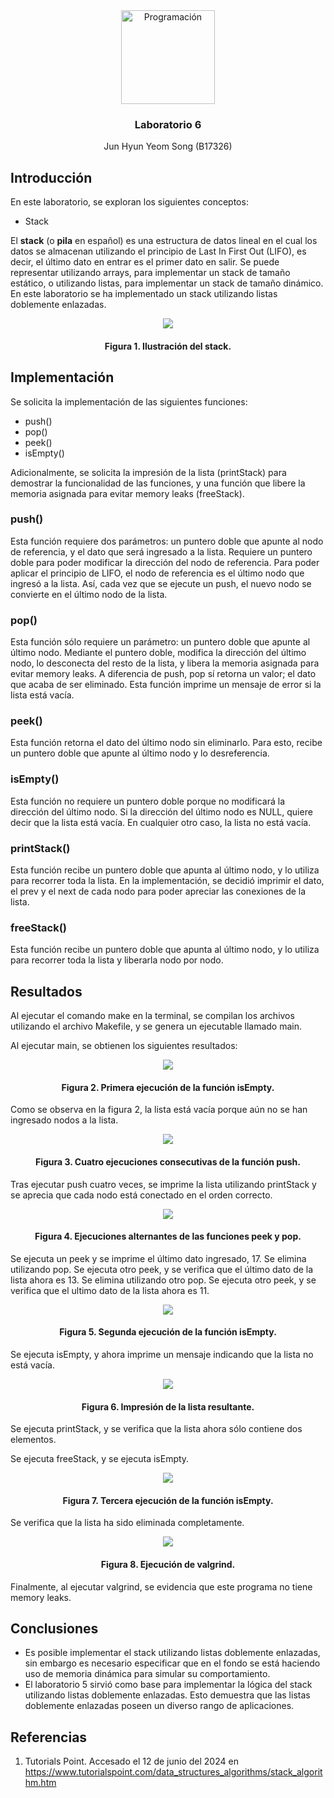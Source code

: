<div align="center">
  <a href="https://github.com/junyeom/IE-0117">
    <img src="images/six.png" alt="Programación" width="150" height="150">
  </a>

  <h3 align="center">Laboratorio 6</h3>

  <p align="center">
    Jun Hyun Yeom Song (B17326)
  </p>
</div>

## Introducción

En este laboratorio, se exploran los siguientes conceptos:

* Stack

El **stack** (o **pila** en español) es una estructura de datos lineal en el cual los datos se almacenan utilizando el principio de Last In First Out (LIFO), es decir, el último dato en entrar es el primer dato en salir. Se puede representar utilizando arrays, para implementar un stack de tamaño estático, o utilizando listas, para implementar un stack de tamaño dinámico. En este laboratorio se ha implementado un stack utilizando listas doblemente enlazadas.

<div align="center">
  <img src="images/stack.jpg">
  <h4 align="center">Figura 1. Ilustración del stack.</h4>
</div>

## Implementación

Se solicita la implementación de las siguientes funciones:

* push()
* pop()
* peek()
* isEmpty()

Adicionalmente, se solicita la impresión de la lista (printStack) para demostrar la funcionalidad de las funciones, y una función que libere la memoria asignada para evitar memory leaks (freeStack).

### push()

Esta función requiere dos parámetros: un puntero doble que apunte al nodo de referencia, y el dato que será ingresado a la lista. Requiere un puntero doble para poder modificar la dirección del nodo de referencia. Para poder aplicar el principio de LIFO, el nodo de referencia es el último nodo que ingresó a la lista. Así, cada vez que se ejecute un push, el nuevo nodo se convierte en el último nodo de la lista.

### pop()

Esta función sólo requiere un parámetro: un puntero doble que apunte al último nodo. Mediante el puntero doble, modifica la dirección del último nodo, lo desconecta del resto de la lista, y libera la memoria asignada para evitar memory leaks. A diferencia de push, pop sí retorna un valor; el dato que acaba de ser eliminado. Esta función imprime un mensaje de error si la lista está vacía.

### peek()

Esta función retorna el dato del último nodo sin eliminarlo. Para esto, recibe un puntero doble que apunte al último nodo y lo desreferencia.

### isEmpty()

Esta función no requiere un puntero doble porque no modificará la dirección del último nodo. Si la dirección del último nodo es NULL, quiere decir que la lista está vacía. En cualquier otro caso, la lista no está vacía.

### printStack()

Esta función recibe un puntero doble que apunta al último nodo, y lo utiliza para recorrer toda la lista. En la implementación, se decidió imprimir el dato, el prev y el next de cada nodo para poder apreciar las conexiones de la lista.

### freeStack()

Esta función recibe un puntero doble que apunta al último nodo, y lo utiliza para recorrer toda la lista y liberarla nodo por nodo.

## Resultados

Al ejecutar el comando make en la terminal, se compilan los archivos utilizando el archivo Makefile, y se genera un ejecutable llamado main.

Al ejecutar main, se obtienen los siguientes resultados:

<div align="center">
  <img src="images/2.png">
  <h4 align="center">Figura 2. Primera ejecución de la función isEmpty.</h4>
</div>

Como se observa en la figura 2, la lista está vacía porque aún no se han ingresado nodos a la lista.

<div align="center">
  <img src="images/3.png">
  <h4 align="center">Figura 3. Cuatro ejecuciones consecutivas de la función push.</h4>
</div>

Tras ejecutar push cuatro veces, se imprime la lista utilizando printStack y se aprecia que cada nodo está conectado en el orden correcto.

<div align="center">
  <img src="images/4.png">
  <h4 align="center">Figura 4. Ejecuciones alternantes de las funciones peek y pop.</h4>
</div>

Se ejecuta un peek y se imprime el último dato ingresado, 17. Se elimina utilizando pop. Se ejecuta otro peek, y se verifica que el último dato de la lista ahora es 13. Se elimina utilizando otro pop. Se ejecuta otro peek, y se verifica que el ultimo dato de la lista ahora es 11.

<div align="center">
  <img src="images/5.png">
  <h4 align="center">Figura 5. Segunda ejecución de la función isEmpty.</h4>
</div>

Se ejecuta isEmpty, y ahora imprime un mensaje indicando que la lista no está vacía.

<div align="center">
  <img src="images/6.png">
  <h4 align="center">Figura 6. Impresión de la lista resultante.</h4>
</div>

Se ejecuta printStack, y se verifica que la lista ahora sólo contiene dos elementos.

Se ejecuta freeStack, y se ejecuta isEmpty.

<div align="center">
  <img src="images/7.png">
  <h4 align="center">Figura 7. Tercera ejecución de la función isEmpty.</h4>
</div>

Se verifica que la lista ha sido eliminada completamente.

<div align="center">
  <img src="images/8.png">
  <h4 align="center">Figura 8. Ejecución de valgrind.</h4>
</div>

Finalmente, al ejecutar valgrind, se evidencia que este programa no tiene memory leaks.

## Conclusiones

* Es posible implementar el stack utilizando listas doblemente enlazadas, sin embargo es necesario especificar que en el fondo se está haciendo uso de memoria dinámica para simular su comportamiento.
* El laboratorio 5 sirvió como base para implementar la lógica del stack utilizando listas doblemente enlazadas. Esto demuestra que las listas doblemente enlazadas poseen un diverso rango de aplicaciones.

## Referencias

1. Tutorials Point. Accesado el 12 de junio del 2024 en https://www.tutorialspoint.com/data_structures_algorithms/stack_algorithm.htm